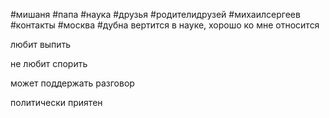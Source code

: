 #мишаня #папа #наука #друзья #родителидрузей #михаилсергеев #контакты #москва
#дубна
вертится в науке, хорошо ко мне относится

  

любит выпить

  

не любит спорить

  

может поддержать разговор

  

политически приятен